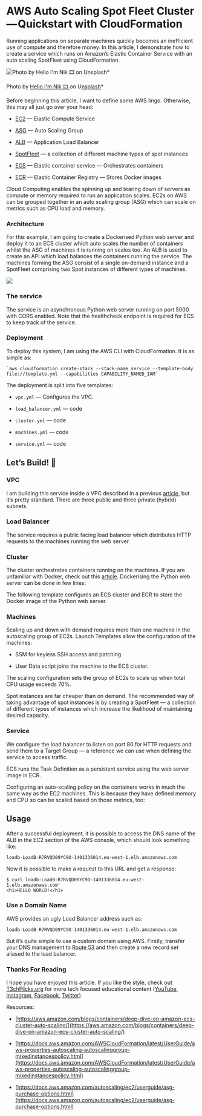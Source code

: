 
# AWS Auto Scaling Spot Fleet Cluster — Quickstart with CloudFormation

Running applications on separate machines quickly becomes an inefficient use of compute and therefore money. In this article, I demonstrate how to create a service which runs on Amazon’s Elastic Container Service with an auto scaling SpotFleet using CloudFormation.

![Photo by [Hello I'm Nik 🎞 ](https://unsplash.com/@helloimnik?utm_source=medium&utm_medium=referral)on U[nsplash](https://unsplash.com?utm_source=medium&utm_medium=referral)](https://cdn-images-1.medium.com/max/5184/0*qBk48TLqhA4e-ZO0)*

Photo by [Hello I'm Nik 🎞 ](https://unsplash.com/@helloimnik?utm_source=medium&utm_medium=referral)on U[nsplash](https://unsplash.com?utm_source=medium&utm_medium=referral)*

Before beginning this article, I want to define some AWS lingo. Otherwise, this may all just go over your head:

* [EC2](https://docs.aws.amazon.com/ec2/index.html) — Elastic Compute Service

* [ASG](https://docs.aws.amazon.com/autoscaling/ec2/userguide/AutoScalingGroup.html) — Auto Scaling Group

* [ALB](https://docs.aws.amazon.com/elasticloadbalancing/latest/application/application-load-balancer-tutorials.html) — Application Load Balancer

* [SpotFleet](https://docs.aws.amazon.com/AWSEC2/latest/UserGuide/spot-fleet.html) — a collection of different machine types of spot instances

* [ECS](https://docs.aws.amazon.com/AmazonECS/latest/developerguide/Welcome.html) — Elastic container service — Orchestrates containers

* [ECR](https://docs.aws.amazon.com/AmazonECS/latest/developerguide/private-auth-container-instances.html) — Elastic Container Registry — Stores Docker images

Cloud Computing enables the spinning up and tearing down of servers as compute or memory required to run an application scales. EC2s on AWS can be grouped together in an auto scaling group (ASG) which can scale on metrics such as CPU load and memory.

### Architecture

For this example, I am going to create a Dockerised Python web server and deploy it to an ECS cluster which auto scales the number of containers whilst the ASG of machines it is running on scales too. An ALB is used to create an API which load balances the containers running the service. The machines forming the ASG consist of a single on-demand instance and a SpotFleet comprising two Spot instances of different types of machines.

![](https://cdn-images-1.medium.com/max/2000/1*gzezyNoLlVE2XFvh7YucqQ.png)

### The service

The service is an asynchronous Python web server running on port 5000 with CORS enabled. Note that the healthcheck endpoint is required for ECS to keep track of the service.



### Deployment

To deploy this system, I am using the AWS CLI with CloudFormation. It is as simple as:

    `aws cloudformation create-stack --stack-name service --template-body file://template.yml --capabilities CAPABILITY_NAMED_IAM`

The deployment is split into five templates:

* `vpc.yml` — Configures the VPC.

* `load_balancer.yml` — code

* `cluster.yml` — code

* `machines.yml` — code

* `service.yml` — code

## Let’s Build! 🔩

### VPC

I am building this service inside a VPC described in a previous [article](https://medium.com/@t3chflicks/virtual-private-cloud-on-aws-quickstart-with-cloudformation-4583109b2433), but it’s pretty standard. There are three public and three private (hybrid) subnets.

### Load Balancer

The service requires a public facing load balancer which distributes HTTP requests to the machines running the web server.



### Cluster

The cluster orchestrates containers running on the machines. If you are unfamiliar with Docker, check out this [article](https://medium.com/@t3chflicks/home-devops-pipeline-a-junior-engineers-tale-1-4-336ed07a6ec0). Dockerising the Python web server can be done in few lines:



The following template configures an ECS cluster and ECR to store the Docker image of the Python web server.



### Machines

Scaling up and down with demand requires more than one machine in the autoscaling group of EC2s. Launch Templates allow the configuration of the machines:

* SSM for keyless SSH access and patching

* User Data script joins the machine to the ECS cluster.



The scaling configuration sets the group of EC2s to scale up when total CPU usage exceeds 70%.



Spot instances are far cheaper than on demand. The recommended way of taking advantage of spot instances is by creating a SpotFleet — a collection of different types of instances which increase the likelihood of maintaining desired capacity.



### Service

We configure the load balancer to listen on port 80 for HTTP requests and send them to a Target Group — a reference we can use when defining the service to access traffic.



ECS runs the Task Definition as a persistent service using the web server image in ECR.



Configuring an auto-scaling policy on the containers works in much the same way as the EC2 machines. This is because they have defined memory and CPU so can be scaled based on those metrics, too:



## Usage

After a successful deployment, it is possible to access the DNS name of the ALB in the EC2 section of the AWS console, which should look something like:

    loadb-LoadB-R7RVQD09YC9O-1401336014.eu-west-1.elb.amazonaws.com

Now it is possible to make a request to this URL and get a response:

    $ curl loadb-LoadB-R7RVQD09YC9O-1401336014.eu-west-1.elb.amazonaws.com'
    <h1>HELLO WORLD!</h1>

### Use a Domain Name

AWS provides an ugly Load Balancer address such as:

    loadb-LoadB-R7RVQD09YC9O-1401336014.eu-west-1.elb.amazonaws.com

But it’s quite simple to use a custom domain using AWS. Firstly, transfer your DNS management to [Route 53](https://aws.amazon.com/route53/) and then create a new record set aliased to the load balancer.

### Thanks For Reading

I hope you have enjoyed this article. If you like the style, check out [T3chFlicks.org](https://t3chflicks.org/Projects/aws-quickstart-series) for more tech focused educational content ([YouTube](https://www.youtube.com/channel/UC0eSD-tdiJMI5GQTkMmZ-6w), [Instagram](https://www.instagram.com/t3chflicks/), [Facebook](https://www.facebook.com/t3chflicks), [Twitter](https://twitter.com/t3chflicks)).



Resources:

* [https://aws.amazon.com/blogs/containers/deep-dive-on-amazon-ecs-cluster-auto-scaling/](https://aws.amazon.com/blogs/containers/deep-dive-on-amazon-ecs-cluster-auto-scaling/)

* [https://docs.aws.amazon.com/AWSCloudFormation/latest/UserGuide/aws-properties-autoscaling-autoscalinggroup-mixedinstancespolicy.html](https://docs.aws.amazon.com/AWSCloudFormation/latest/UserGuide/aws-properties-autoscaling-autoscalinggroup-mixedinstancespolicy.html)

* [https://docs.aws.amazon.com/autoscaling/ec2/userguide/asg-purchase-options.html](https://docs.aws.amazon.com/autoscaling/ec2/userguide/asg-purchase-options.html)